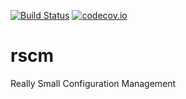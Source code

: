[![Build Status](https://travis-ci.org/leberKleber/rscm.svg?branch=master)](https://travis-ci.org/leberKleber/rscm)
[![codecov.io](https://codecov.io/github/leberKleber/rscm/coverage.svg?branch=master)](https://codecov.io/github/leberKleber)
# rscm 
Really Small Configuration Management
